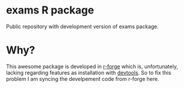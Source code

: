 # exams R package

Public repository with development version of exams package. 

# Why?

This awesome package is developed in [r-forge](https://r-forge.r-project.org/R/?group_id=1337) which is, unfortunately, lacking regarding features as installation with [devtools](https://cran.r-project.org/web/packages/devtools/index.html). So to fix this problem I am syncing the develpement code from r-forge here.
